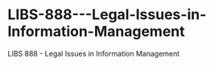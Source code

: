 # LIBS-888---Legal-Issues-in-Information-Management
LIBS 888 - Legal Issues in Information Management
